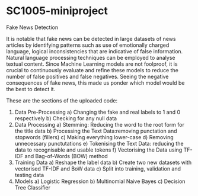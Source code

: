 # SC1005-miniproject
Fake News Detection

It is notable that fake news can be detected in large datasets of news articles by identifying patterns such as use of emotionally charged language, logical inconsistencies that are indicative of false information. Natural language processing techniques can be employed to analyse textual content. Since Machine Learning models are not foolproof, it is crucial to continuously evaluate and refine these models to reduce the number of false positives and false negatives. Seeing the negative consequences of fake news, this made us ponder which model would be the best to detect it.

These are the sections of the uploaded code:

1. Data Pre-Processing
  a) Changing the fake and real labels to 1 and 0 respectively 
  b) Checking for any null data
2. Data Processing
  a) Stemming: Reducing the word to the root form for the title data
  b) Processing the Text Data:removing punctation and stopwords (fillers)
  c) Making everything lower-case
  d) Removing unnecessary punctutations
  e) Tokenising the Text Data: reducing the data to recognisable and usable tokens
  f) Vectorising the Data using TF-IDF and Bag-of-Words (BOW) method
3. Training Data
  a) Reshape the label data
  b) Create two new datasets with vectorised TF-IDF and BoW data
  c) Split into training, validation and testing data
4. Models
  a) Logistic Regression
  b) Multinomial Naive Bayes
  c) Decision Tree Classifier

